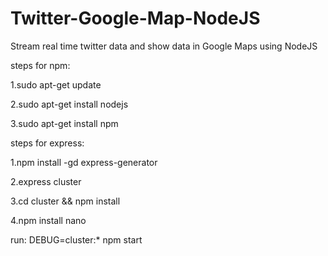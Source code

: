 # Twitter-Google-Map-NodeJS
Stream real time twitter data and show data in Google Maps using NodeJS


steps for npm:

1.sudo apt-get update 

2.sudo apt-get install nodejs

3.sudo apt-get install npm



steps for express:

1.npm install -gd express-generator

2.express cluster

3.cd cluster && npm install

4.npm install nano


run: DEBUG=cluster:* npm start
